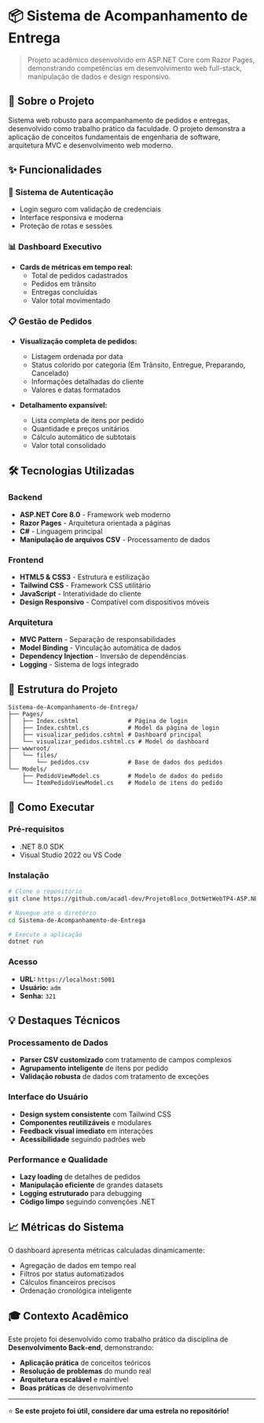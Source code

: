 # 📦 Sistema de Acompanhamento de Entrega

> Projeto acadêmico desenvolvido em ASP.NET Core com Razor Pages, demonstrando competências em desenvolvimento web full-stack, manipulação de dados e design responsivo.

## 🎯 Sobre o Projeto

Sistema web robusto para acompanhamento de pedidos e entregas, desenvolvido como trabalho prático da faculdade. O projeto demonstra a aplicação de conceitos fundamentais de engenharia de software, arquitetura MVC e desenvolvimento web moderno.

## ✨ Funcionalidades

### 🔐 Sistema de Autenticação
- Login seguro com validação de credenciais
- Interface responsiva e moderna
- Proteção de rotas e sessões

### 📊 Dashboard Executivo
- **Cards de métricas em tempo real:**
  - Total de pedidos cadastrados
  - Pedidos em trânsito
  - Entregas concluídas
  - Valor total movimentado

### 📋 Gestão de Pedidos
- **Visualização completa de pedidos:**
  - Listagem ordenada por data
  - Status colorido por categoria (Em Trânsito, Entregue, Preparando, Cancelado)
  - Informações detalhadas do cliente
  - Valores e datas formatados

- **Detalhamento expansível:**
  - Lista completa de itens por pedido
  - Quantidade e preços unitários
  - Cálculo automático de subtotais
  - Valor total consolidado

## 🛠️ Tecnologias Utilizadas

### Backend
- **ASP.NET Core 8.0** - Framework web moderno
- **Razor Pages** - Arquitetura orientada a páginas
- **C#** - Linguagem principal
- **Manipulação de arquivos CSV** - Processamento de dados

### Frontend
- **HTML5 & CSS3** - Estrutura e estilização
- **Tailwind CSS** - Framework CSS utilitário
- **JavaScript** - Interatividade do cliente
- **Design Responsivo** - Compatível com dispositivos móveis

### Arquitetura
- **MVC Pattern** - Separação de responsabilidades
- **Model Binding** - Vinculação automática de dados
- **Dependency Injection** - Inversão de dependências
- **Logging** - Sistema de logs integrado

## 📁 Estrutura do Projeto

```
Sistema-de-Acompanhamento-de-Entrega/
├── Pages/
│   ├── Index.cshtml              # Página de login
│   ├── Index.cshtml.cs           # Model da página de login
│   ├── visualizar_pedidos.cshtml # Dashboard principal
│   └── visualizar_pedidos.cshtml.cs # Model do dashboard
├── wwwroot/
│   └── files/
│       └── pedidos.csv           # Base de dados dos pedidos
└── Models/
    ├── PedidoViewModel.cs        # Modelo de dados do pedido
    └── ItemPedidoViewModel.cs    # Modelo de itens do pedido
```

## 🔧 Como Executar

### Pré-requisitos
- .NET 8.0 SDK
- Visual Studio 2022 ou VS Code

### Instalação
```bash
# Clone o repositório
git clone https://github.com/acadl-dev/ProjetoBloco_DotNetWebTP4-ASP.NET-Core-Razor-Pages.git

# Navegue até o diretório
cd Sistema-de-Acompanhamento-de-Entrega

# Execute a aplicação
dotnet run
```

### Acesso
- **URL:** `https://localhost:5001`
- **Usuário:** `adm`
- **Senha:** `321`

## 💡 Destaques Técnicos

### Processamento de Dados
- **Parser CSV customizado** com tratamento de campos complexos
- **Agrupamento inteligente** de itens por pedido
- **Validação robusta** de dados com tratamento de exceções

### Interface do Usuário
- **Design system consistente** com Tailwind CSS
- **Componentes reutilizáveis** e modulares
- **Feedback visual imediato** em interações
- **Acessibilidade** seguindo padrões web

### Performance e Qualidade
- **Lazy loading** de detalhes de pedidos
- **Manipulação eficiente** de grandes datasets
- **Logging estruturado** para debugging
- **Código limpo** seguindo convenções .NET

## 📈 Métricas do Sistema

O dashboard apresenta métricas calculadas dinamicamente:
- Agregação de dados em tempo real
- Filtros por status automatizados
- Cálculos financeiros precisos
- Ordenação cronológica inteligente

## 🎓 Contexto Acadêmico

Este projeto foi desenvolvido como trabalho prático da disciplina de **Desenvolvimento Back-end**, demonstrando:

- **Aplicação prática** de conceitos teóricos
- **Resolução de problemas** do mundo real
- **Arquitetura escalável** e maintível
- **Boas práticas** de desenvolvimento

---

⭐ **Se este projeto foi útil, considere dar uma estrela no repositório!**